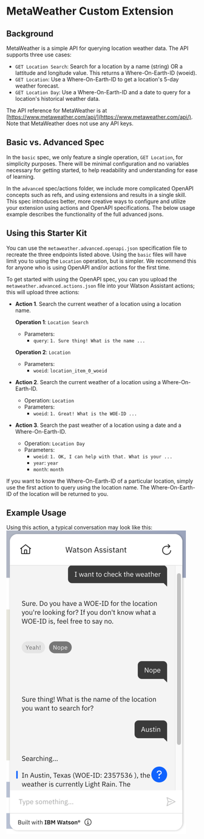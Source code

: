 # MetaWeather Custom Extension

## Background
MetaWeather is a simple API for querying location weather data. The API supports three use cases:

- `GET Location Search`: Search for a location by a name (string) OR a lattitude and longitude value. This returns a Where-On-Earth-ID (woeid).
- `GET Location`: Use a Where-On-Earth-ID to get a location's 5-day weather forecast.
- `GET Location Day`: Use a Where-On-Earth-ID and a date to query for a location's historical weather data.

The API reference for MetaWeather is at [https://www.metaweather.com/api/](https://www.metaweather.com/api/). Note that MetaWeather does not use any API keys.

## Basic vs. Advanced Spec
In the `basic` spec, we only feature a single operation, `GET Location`, for simplicity purposes. There will be minimal configuration and no variables necessary for getting started, to help readability and understanding for ease of learning.

In the `advanced` spec/actions folder, we include more complicated OpenAPI concepts such as refs, and using extensions and results in a single skill. This spec introduces better, more creative ways to configure and utilize your extension using actions and OpenAPI specifications. The below usage example describes the functionality of the full advanced jsons.

## Using this Starter Kit
You can use the `metaweather.advanced.openapi.json` specification file to recreate the three endpoints listed above. Using the `basic` files will have limit you to using the `Location` operation, but is simpler. We recommend this for anyone who is using OpenAPI and/or actions for the first time. 

To get started with using the OpenAPI spec, you can you upload the `metaweather.advanced.actions.json` file into your Watson Assistant actions; this will upload three actions:

- **Action 1**. Search the current weather of a location using a location name.

    **Operation 1**: `Location Search`
    - Parameters:
        - `query`: `1. Sure thing! What is the name ...`

    **Operation 2**: `Location`
    - Parameters:
        - `woeid`: `location_item_0_woeid`

- **Action 2**. Search the current weather of a location using a Where-On-Earth-ID.
    - Operation: `Location`
    - Parameters:
        - `woeid`: `1. Great! What is the WOE-ID ...`

- **Action 3**. Search the past weather of a location using a date and a Where-On-Earth-ID.
    - Operation: `Location Day`
    - Parameters:
        - `woeid`: `1. OK, I can help with that. What is your ...`
        - `year`: `year`
        - `month`: `month`

If you want to know the Where-On-Earth-ID of a particular location, simply use the first action to query using the location name. The Where-On-Earth-ID of the location will be returned to you.

## Example Usage
Using this action, a typical conversation may look like this:<br>
![metaweather-convo](./assets/metaweather-convo.png)
